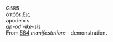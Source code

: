 <body>
  <p>G585<br>  ἀπόδειξις  <br> apodeixis  <br><i>ap-od‘-ike-sis </i><br>From <a href="g0584.htm">584</a>  <i>manifestation:</i> - demonstration.<br></p>
 </body>
